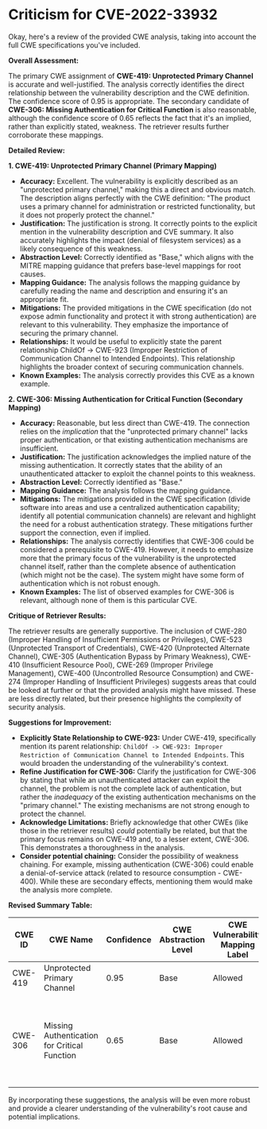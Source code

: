 # Criticism for CVE-2022-33932

Okay, here's a review of the provided CWE analysis, taking into account the full CWE specifications you've included.

**Overall Assessment:**

The primary CWE assignment of **CWE-419: Unprotected Primary Channel** is accurate and well-justified. The analysis correctly identifies the direct relationship between the vulnerability description and the CWE definition. The confidence score of 0.95 is appropriate. The secondary candidate of **CWE-306: Missing Authentication for Critical Function** is also reasonable, although the confidence score of 0.65 reflects the fact that it's an implied, rather than explicitly stated, weakness. The retriever results further corroborate these mappings.

**Detailed Review:**

**1. CWE-419: Unprotected Primary Channel (Primary Mapping)**

*   **Accuracy:** Excellent. The vulnerability is explicitly described as an "unprotected primary channel," making this a direct and obvious match. The description aligns perfectly with the CWE definition: "The product uses a primary channel for administration or restricted functionality, but it does not properly protect the channel."
*   **Justification:** The justification is strong.  It correctly points to the explicit mention in the vulnerability description and CVE summary. It also accurately highlights the impact (denial of filesystem services) as a likely consequence of this weakness.
*   **Abstraction Level:** Correctly identified as "Base," which aligns with the MITRE mapping guidance that prefers base-level mappings for root causes.
*   **Mapping Guidance:** The analysis follows the mapping guidance by carefully reading the name and description and ensuring it's an appropriate fit.
*   **Mitigations:** The provided mitigations in the CWE specification (do not expose admin functionality and protect it with strong authentication) are relevant to this vulnerability. They emphasize the importance of securing the primary channel.
*   **Relationships:** It would be useful to explicitly state the parent relationship ChildOf -> CWE-923 (Improper Restriction of Communication Channel to Intended Endpoints). This relationship highlights the broader context of securing communication channels.
*   **Known Examples:** The analysis correctly provides this CVE as a known example.

**2. CWE-306: Missing Authentication for Critical Function (Secondary Mapping)**

*   **Accuracy:** Reasonable, but less direct than CWE-419.  The connection relies on the *implication* that the "unprotected primary channel" lacks proper authentication, or that existing authentication mechanisms are insufficient.
*   **Justification:** The justification acknowledges the implied nature of the missing authentication.  It correctly states that the ability of an unauthenticated attacker to exploit the channel points to this weakness.
*   **Abstraction Level:** Correctly identified as "Base."
*   **Mapping Guidance:**  The analysis follows the mapping guidance.
*   **Mitigations:** The mitigations provided in the CWE specification (divide software into areas and use a centralized authentication capability; identify all potential communication channels) are relevant and highlight the need for a robust authentication strategy.  These mitigations further support the connection, even if implied.
*   **Relationships:** The analysis correctly identifies that CWE-306 could be considered a prerequisite to CWE-419. However, it needs to emphasize more that the primary focus of the vulnerability is the unprotected channel itself, rather than the complete absence of authentication (which might not be the case). The system might have some form of authentication which is not robust enough.
*   **Known Examples:** The list of observed examples for CWE-306 is relevant, although none of them is this particular CVE.

**Critique of Retriever Results:**

The retriever results are generally supportive. The inclusion of CWE-280 (Improper Handling of Insufficient Permissions or Privileges), CWE-523 (Unprotected Transport of Credentials), CWE-420 (Unprotected Alternate Channel), CWE-305 (Authentication Bypass by Primary Weakness), CWE-410 (Insufficient Resource Pool), CWE-269 (Improper Privilege Management), CWE-400 (Uncontrolled Resource Consumption) and CWE-274 (Improper Handling of Insufficient Privileges) suggests areas that could be looked at further or that the provided analysis might have missed. These are less directly related, but their presence highlights the complexity of security analysis.

**Suggestions for Improvement:**

*   **Explicitly State Relationship to CWE-923:** Under CWE-419, specifically mention its parent relationship: `ChildOf -> CWE-923: Improper Restriction of Communication Channel to Intended Endpoints`. This would broaden the understanding of the vulnerability's context.
*   **Refine Justification for CWE-306:** Clarify the justification for CWE-306 by stating that while an unauthenticated attacker can exploit the channel, the problem is not the complete lack of authentication, but rather the *inadequacy* of the existing authentication mechanisms on the "primary channel." The existing mechanisms are not strong enough to protect the channel.
*   **Acknowledge Limitations:** Briefly acknowledge that other CWEs (like those in the retriever results) *could* potentially be related, but that the primary focus remains on CWE-419 and, to a lesser extent, CWE-306. This demonstrates a thoroughness in the analysis.
*   **Consider potential chaining:** Consider the possibility of weakness chaining. For example, missing authentication (CWE-306) could enable a denial-of-service attack (related to resource consumption - CWE-400). While these are secondary effects, mentioning them would make the analysis more complete.

**Revised Summary Table:**

| CWE ID | CWE Name | Confidence | CWE Abstraction Level | CWE Vulnerability Mapping Label | CWE-Vulnerability Mapping Notes |
|---|---|---|---|---|---|
| CWE-419 | Unprotected Primary Channel | 0.95 | Base | Allowed | Primary CWE. ChildOf -> CWE-923 |
| CWE-306 | Missing Authentication for Critical Function | 0.65 | Base | Allowed | Secondary Candidate. Implies inadequate authentication mechanisms on the unprotected channel. |

By incorporating these suggestions, the analysis will be even more robust and provide a clearer understanding of the vulnerability's root cause and potential implications.